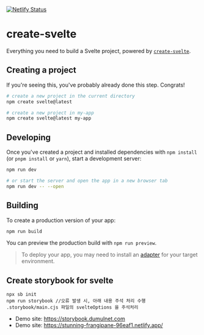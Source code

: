 [![Netlify Status](https://api.netlify.com/api/v1/badges/b66fa796-23c0-446c-95c8-e90f1634bdee/deploy-status)](https://app.netlify.com/sites/stunning-frangipane-96eaf1/deploys)

# create-svelte

Everything you need to build a Svelte project, powered by [`create-svelte`](https://github.com/sveltejs/kit/tree/master/packages/create-svelte).

## Creating a project

If you're seeing this, you've probably already done this step. Congrats!

```bash
# create a new project in the current directory
npm create svelte@latest

# create a new project in my-app
npm create svelte@latest my-app
```

## Developing

Once you've created a project and installed dependencies with `npm install` (or `pnpm install` or `yarn`), start a development server:

```bash
npm run dev

# or start the server and open the app in a new browser tab
npm run dev -- --open
```

## Building

To create a production version of your app:

```bash
npm run build
```

You can preview the production build with `npm run preview`.

> To deploy your app, you may need to install an [adapter](https://kit.svelte.dev/docs/adapters) for your target environment.

## Create storybook for svelte

```
npx sb init
npm run storybook //오류 발생 시, 아래 내용 주석 처리 수행 .storybook/main.cjs 파일의 svelteOptions 을 주석처리
```
- Demo site: https://storybook.dumulnet.com
- Demo site: https://stunning-frangipane-96eaf1.netlify.app/
